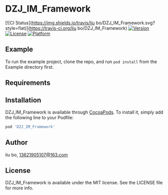 # DZJ_IM_Framework

[![CI Status](https://img.shields.io/travis/liu bo/DZJ_IM_Framework.svg?style=flat)](https://travis-ci.org/liu bo/DZJ_IM_Framework)
[![Version](https://img.shields.io/cocoapods/v/DZJ_IM_Framework.svg?style=flat)](https://cocoapods.org/pods/DZJ_IM_Framework)
[![License](https://img.shields.io/cocoapods/l/DZJ_IM_Framework.svg?style=flat)](https://cocoapods.org/pods/DZJ_IM_Framework)
[![Platform](https://img.shields.io/cocoapods/p/DZJ_IM_Framework.svg?style=flat)](https://cocoapods.org/pods/DZJ_IM_Framework)

## Example

To run the example project, clone the repo, and run `pod install` from the Example directory first.

## Requirements

## Installation

DZJ_IM_Framework is available through [CocoaPods](https://cocoapods.org). To install
it, simply add the following line to your Podfile:

```ruby
pod 'DZJ_IM_Framework'
```

## Author

liu bo, 13621905107@163.com

## License

DZJ_IM_Framework is available under the MIT license. See the LICENSE file for more info.
